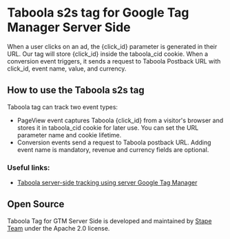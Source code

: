 # Taboola s2s tag for Google Tag Manager Server Side

When a user clicks on an ad, the {click_id} parameter is generated in their URL. Our tag will store {click_id} inside the taboola_cid cookie. 
When a conversion event triggers, it sends a request to Taboola Postback URL with click_id, event name, value, and currency.

## How to use the Taboola s2s tag

Taboola tag can track two event types:

- PageView event captures Taboola {click_id} from a visitor's browser and stores it in taboola_cid cookie for later use. You can set the URL parameter name and cookie lifetime.
- Conversion events send a request to Taboola postback URL. Adding event name is mandatory, revenue and currency fields are optional.

### Useful links:
- [Taboola server-side tracking using server Google Tag Manager](https://stape.io/blog/taboola-server-side-tracking-using-server-google-tag-manager)

## Open Source

Taboola Tag for GTM Server Side is developed and maintained by [Stape Team](https://stape.io/) under the Apache 2.0 license.
